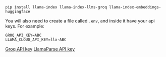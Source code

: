 `pip install llama-index llama-index-llms-groq llama-index-embeddings-huggingface`

You will also need to create a file called `.env`, and inside it have your api keys.
For example:
```
GROQ_API_KEY=ABC
LLAMA_CLOUD_API_KEY=llx-ABC
```

[Groq API key](https://console.groq.com/keys)
[LlamaParse API key](https://cloud.llamaindex.ai/)

